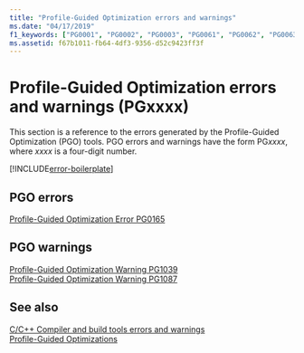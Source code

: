 ```yaml
---
title: "Profile-Guided Optimization errors and warnings"
ms.date: "04/17/2019"
f1_keywords: ["PG0001", "PG0002", "PG0003", "PG0061", "PG0062", "PG0063", "PG0065", "PG0066", "PG0067", "PG0068", "PG0069", "PG0070", "PG0071", "PG0081", "PG0087", "PG0090", "PG0091", "PG0092", "PG0094", "PG0096", "PG0168", "PG0169", "PG0181", "PG0188", "PG1000", "PG1001", "PG1032", "PG1033", "PG1035", "PG1036", "PG1038", "PG1051", "PG1052", "PG1053", "PG1056", "PG1058", "PG1060", "PG1061", "PG1065", "PG1066", "PG1067"]
ms.assetid: f67b1011-fb64-4df3-9356-d52c9423ff3f
---
```

# Profile-Guided Optimization errors and warnings (PGxxxx)

This section is a reference to the errors generated by the Profile-Guided Optimization (PGO) tools. PGO errors and warnings have the form PG*xxxx*, where *xxxx* is a four-digit number.

[!INCLUDE[error-boilerplate](../../error-messages/includes/error-boilerplate.md)]

## PGO errors

[Profile-Guided Optimization Error PG0165](../../error-messages/tool-errors/profile-guided-optimization-error-pg0165.md)

## PGO warnings

[Profile-Guided Optimization Warning PG1039](../../error-messages/tool-errors/profile-guided-optimization-warning-pg1039.md) \
[Profile-Guided Optimization Warning PG1087](../../error-messages/tool-errors/profile-guided-optimization-warning-pg1087.md)

## See also

[C/C++ Compiler and build tools errors and warnings](../compiler-errors-1/c-cpp-build-errors.md) \
[Profile-Guided Optimizations](../../build/profile-guided-optimizations.md)
